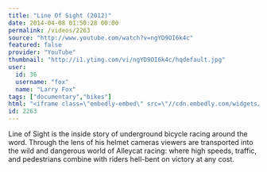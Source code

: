 ```yaml
---
title: "Line Of Sight (2012)"
date: 2014-04-08 01:50:28 00:00
permalink: /videos/2263
source: "http://www.youtube.com/watch?v=ngYD9OI6k4c"
featured: false
provider: "YouTube"
thumbnail: "http://i1.ytimg.com/vi/ngYD9OI6k4c/hqdefault.jpg"
user:
  id: 36
  username: "fox"
  name: "Larry Fox"
tags: ["documentary","bikes"]
html: "<iframe class=\"embedly-embed\" src=\"//cdn.embedly.com/widgets/media.html?src=http%3A%2F%2Fwww.youtube.com%2Fembed%2FngYD9OI6k4c%3Fwmode%3Dtransparent%26feature%3Doembed&wmode=transparent&url=http%3A%2F%2Fwww.youtube.com%2Fwatch%3Fv%3DngYD9OI6k4c&image=http%3A%2F%2Fi1.ytimg.com%2Fvi%2FngYD9OI6k4c%2Fhqdefault.jpg&key=daaebf4d9cdd46779200162d0ca86e20&type=text%2Fhtml&schema=youtube\" width=\"640\" height=\"480\" scrolling=\"no\" frameborder=\"0\" allowfullscreen></iframe>"
id: 2263
---
```


Line of Sight is the inside story of underground bicycle racing around the word. Through the lens of his helmet cameras viewers are transported into the wild and dangerous world of Alleycat racing: where high speeds, traffic, and pedestrians combine with riders hell-bent on victory at any cost.
